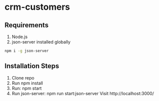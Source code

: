 # crm-customers

## Requirements
1. Node.js
2. json-server installed globally 

```bash
npm i -g json-server
```


## Installation Steps
1. Clone repo
2. Run npm install
3. Run: npm start
4. Run json-server: npm run start:json-server
Visit http://localhost:3000/